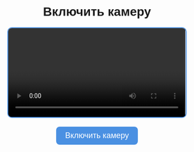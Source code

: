 <!DOCTYPE html>
<html lang="ru">
<head>
  <meta charset="UTF-8" />
  <title>Включение камеры</title>
  <style>
    body {
      font-family: Arial, sans-serif;
      text-align: center;
      margin-top: 50px;
    }
    video {
      border: 2px solid #4a90e2;
      border-radius: 10px;
      width: 80%;
      max-width: 600px;
    }
    button {
      padding: 10px 20px;
      font-size: 18px;
      margin-top: 20px;
      cursor: pointer;
      border-radius: 8px;
      border: none;
      background-color: #4a90e2;
      color: white;
    }
  </style>
</head>
<body>

<h1>Включить камеру</h1>
<video id="video" autoplay playsinline></video>
<br />
<button id="startBtn">Включить камеру</button>

<script>
  const video = document.getElementById('video');
  const startBtn = document.getElementById('startBtn');

  startBtn.addEventListener('click', async () => {
    try {
      const stream = await navigator.mediaDevices.getUserMedia({ video: true, audio: false });
      video.srcObject = stream;
      startBtn.style.display = 'none';
    } catch (err) {
      alert('Ошибка доступа к камере: ' + err.message);
    }
  });
</script>

</body>
</html>
